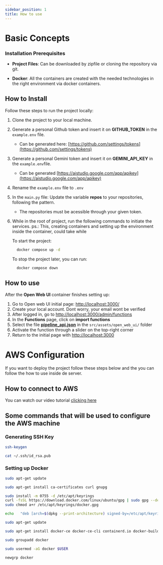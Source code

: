 ```yaml
---
sidebar_position: 1
title: How to use
---
```


# Basic Concepts

### Installation Prerequisites

- **Project Files**: Can be downloaded by zipfile or cloning the repository via git.

- **Docker**: All the containers are created with the needed technologies in the right environment via docker containers.

## How to Install

Follow these steps to run the project locally:

1. Clone the project to your local machine.

2. Generate a personal Github token and insert it on **GITHUB_TOKEN** in the `example.env` file.
    - Can be generated here: [https://github.com/settings/tokens](https://github.com/settings/tokens)

3. Generate a personal Gemini token and insert it on **GEMINI_API_KEY** in the `example.env`file.
    - Can be generated [https://aistudio.google.com/app/apikey](https://aistudio.google.com/app/apikey)

3. Rename the `example.env` file to `.env`

4. In the `main.py` file: Update the variable **repos** to your repositories, following the pattern. 
    - The repositories must be acessible through your given token.

5. While in the root of project, run the following commands to initiate the services.
    ps.: This, creating containers and setting up the environment inside the container, could take while

    To start the project:
    ```bash
      docker compose up -d
    ```

    To stop the project later, you can run:
    ```bash
      docker compose down
    ```

## How to use

After the **Open Web UI** container finishes setting up:

1. Go to Open web UI initial page: [http://localhost:3000/](http://localhost:3000/)
2. Create your local account. Dont worry, your email wont be verified
3. After logged in, go to [http://localhost:3000/admin/functions](http://localhost:3000/admin/functions)
4. In the **Functions** page, click on **import functions**
5. Select the file [**pipeline_api.json**](`src/assets/open_web_ui/pipeline_api.json`) in the `src/assets/open_web_ui/` folder
6. Activate the function through a slider on the top-right corner
7. Return to the initial page with [http://localhost:3000](localhost:3000)

# AWS Configuration

If you want to deploy the project follow these steps below and the you can follow the how to use inside de server.

## How to connect to AWS 

You can watch our video tutorial [clicking here](https://drive.google.com/file/d/1k6P_njHA6KgJh8_ulI57ZGdd4S5V93Ob/view)

## Some commands that will be used to configure the AWS machine

### Generating SSH Key

```bash
ssh-keygen
```

```bash
cat ~/.ssh/id_rsa.pub
```

### Setting up Docker

```bash
sudo apt-get update
```

```bash
sudo apt-get install ca-certificates curl gnupg
```

```bash
sudo install -m 0755 -d /etc/apt/keyrings
curl -fsSL https://download.docker.com/linux/ubuntu/gpg | sudo gpg --dearmor -o /etc/apt/keyrings/docker.gpg
sudo chmod a+r /etc/apt/keyrings/docker.gpg
```

```bash
echo   "deb [arch=$(dpkg --print-architecture) signed-by=/etc/apt/keyrings/docker.gpg] https://download.docker.com/linux/ubuntu   $(. /etc/os-release && echo $VERSION_CODENAME) stable" |   sudo tee /etc/apt/sources.list.d/docker.list > /dev/null
```

```bash
sudo apt-get update
```

```bash
sudo apt-get install docker-ce docker-ce-cli containerd.io docker-buildx-plugin docker-compose-plugin
```

```bash
sudo groupadd docker
```

```bash
sudo usermod -aG docker $USER
```

```bash
newgrp docker
```